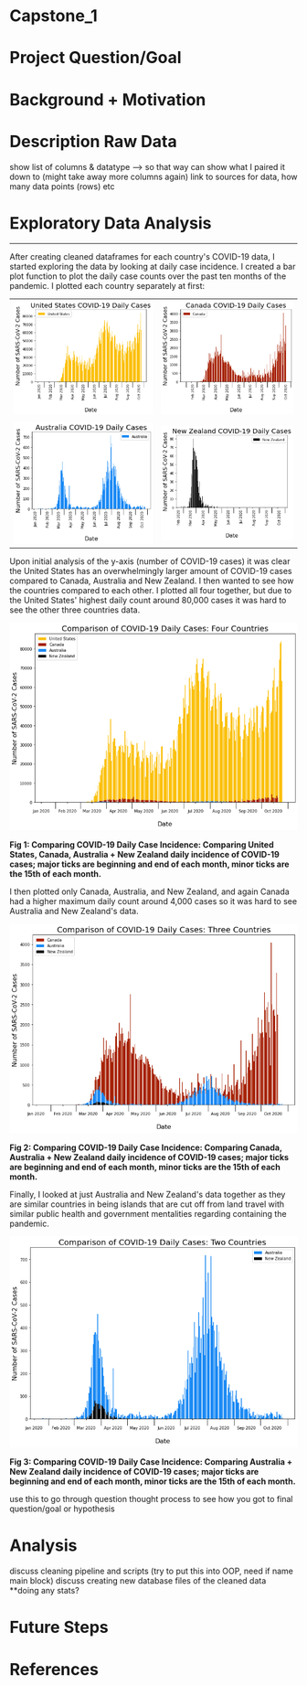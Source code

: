 # Capstone_1
# Project Question/Goal

# Background + Motivation


# Description Raw Data
show list of columns & datatype --> so that way can show what I paired it down to
(might take away more columns again)
link to sources for data, how many data points (rows) etc

# Exploratory Data Analysis
-----------------------------
After creating cleaned dataframes for each country's COVID-19 data, I started exploring the data by looking at  daily case incidence. I created a bar plot function to plot the daily case counts over the past ten months of the pandemic. I plotted each country separately at first:

|                              |                                  |
| ---------------------------- | -------------------------------- |
|![](images/us_daily_cases.png)|![](images/canada_daily_cases.png)|
|                              |                                  |
|![](images/aus_daily_cases.png)|![](images/nz_daily_cases.png)   |
  

Upon initial analysis of the y-axis (number of COVID-19 cases) it was clear the United States has an overwhelmingly larger amount of COVID-19 cases compared to Canada, Australia and New Zealand. I then wanted to see how the countries compared to each other. I plotted all four together, but due to the United States' highest daily count around 80,000 cases it was hard to see the other three countries data. 

![](images/four_merge_daily_cases.png)  

**Fig 1: Comparing COVID-19 Daily Case Incidence: Comparing United States, Canada, Australia + New Zealand daily incidence of COVID-19 cases; major ticks are beginning and end of each month, minor ticks are the 15th of each month.**

I then plotted only Canada, Australia, and New Zealand, and again Canada had a higher maximum daily count around 4,000 cases so it was hard to see Australia and New Zealand's data. 

![](images/three_merge_daily_cases.png)  

**Fig 2: Comparing COVID-19 Daily Case Incidence: Comparing Canada, Australia + New Zealand daily incidence of COVID-19 cases; major ticks are beginning and end of each month, minor ticks are the 15th of each month.**

Finally, I looked at just Australia and New Zealand's data together as they are similar countries in being islands that are cut off from land travel with similar public health and government mentalities regarding containing the pandemic.

![](images/two_merge_daily_cases.png)  

**Fig 3: Comparing COVID-19 Daily Case Incidence: Comparing Australia + New Zealand daily incidence of COVID-19 cases; major ticks are beginning and end of each month, minor ticks are the 15th of each month.**




use this to go through question thought process to see how you got to final question/goal or hypothesis

# Analysis
discuss cleaning pipeline and scripts (try to put this into OOP, need if name main block)
discuss creating new database files of the cleaned data
**doing any stats?

# Future Steps

# References